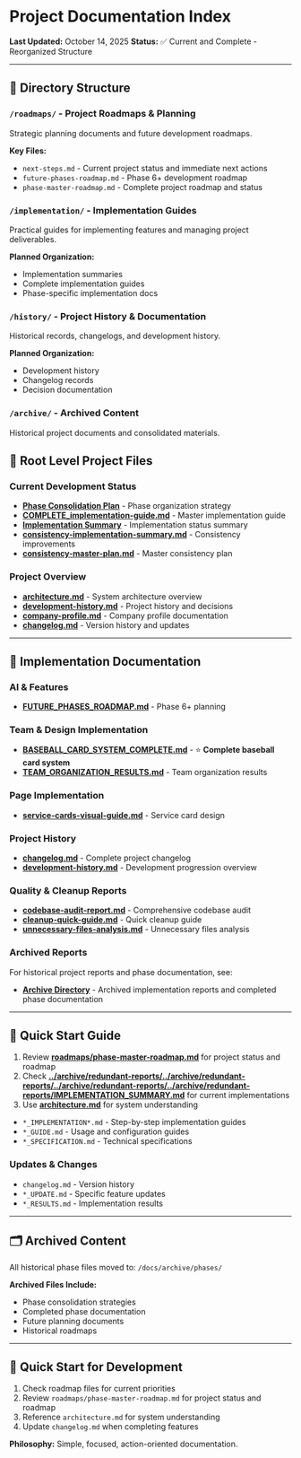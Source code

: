 # Project Documentation Index

**Last Updated:** October 14, 2025
**Status:** ✅ Current and Complete - Reorganized Structure

---

## 📂 Directory Structure

### `/roadmaps/` - Project Roadmaps & Planning

Strategic planning documents and future development roadmaps.

**Key Files:**

- `next-steps.md` - Current project status and immediate next actions
- `future-phases-roadmap.md` - Phase 6+ development roadmap
- `phase-master-roadmap.md` - Complete project roadmap and status

### `/implementation/` - Implementation Guides

Practical guides for implementing features and managing project deliverables.

**Planned Organization:**

- Implementation summaries
- Complete implementation guides
- Phase-specific implementation docs

### `/history/` - Project History & Documentation

Historical records, changelogs, and development history.

**Planned Organization:**

- Development history
- Changelog records
- Decision documentation

### `/archive/` - Archived Content

Historical project documents and consolidated materials.

## 🎯 Root Level Project Files

### Current Development Status

- **[Phase Consolidation Plan](../archive/completed-phases/PHASE_CONSOLIDATION_PLAN.md)** -
  Phase organization strategy
- **[COMPLETE_implementation-guide.md](./COMPLETE_implementation-guide.md)** -
  Master implementation guide
- **[Implementation Summary](../archive/redundant-reports/IMPLEMENTATION_SUMMARY.md)** -
  Implementation status summary
- **[consistency-implementation-summary.md](./consistency-implementation-summary.md)** -
  Consistency improvements
- **[consistency-master-plan.md](./consistency-master-plan.md)** -
  Master consistency plan

### Project Overview

- **[architecture.md](./architecture.md)** - System architecture overview
- **[development-history.md](./development-history.md)** - Project history and decisions
- **[company-profile.md](./company-profile.md)** - Company profile documentation
- **[changelog.md](./changelog.md)** - Version history and updates

---

## 📁 Implementation Documentation

### AI & Features

- **[FUTURE_PHASES_ROADMAP.md](./roadmaps/future-phases-roadmap.md)** - Phase 6+ planning

### Team & Design Implementation

- **[BASEBALL_CARD_SYSTEM_COMPLETE.md](./BASEBALL_CARD_SYSTEM_COMPLETE.md)** -
  ⭐ **Complete baseball card system**
- **[TEAM_ORGANIZATION_RESULTS.md](./TEAM_ORGANIZATION_RESULTS.md)** - Team organization results

### Page Implementation

- **[service-cards-visual-guide.md](./service-cards-visual-guide.md)** - Service card design

### Project History

- **[changelog.md](./changelog.md)** - Complete project changelog
- **[development-history.md](./development-history.md)** - Development progression overview

### Quality & Cleanup Reports

- **[codebase-audit-report.md](./codebase-audit-report.md)** - Comprehensive codebase audit
- **[cleanup-quick-guide.md](./cleanup-quick-guide.md)** - Quick cleanup guide
- **[unnecessary-files-analysis.md](./unnecessary-files-analysis.md)** - Unnecessary files analysis

### Archived Reports

For historical project reports and phase documentation, see:

- **[Archive Directory](../archive/README.md)** - Archived implementation reports and completed phase documentation

---

## 🚀 Quick Start Guide

1. Review **[roadmaps/phase-master-roadmap.md](./roadmaps/phase-master-roadmap.md)** for project status and roadmap
2. Check **[../archive/redundant-reports/../archive/redundant-reports/../archive/redundant-reports/../archive/redundant-reports/IMPLEMENTATION_SUMMARY.md](./../archive/redundant-reports/../archive/redundant-reports/../archive/redundant-reports/../archive/redundant-reports/IMPLEMENTATION_SUMMARY.md)**
   for current implementations
3. Use **[architecture.md](./architecture.md)** for system understanding

- `*_IMPLEMENTATION*.md` - Step-by-step implementation guides
- `*_GUIDE.md` - Usage and configuration guides
- `*_SPECIFICATION.md` - Technical specifications

### Updates & Changes

- `changelog.md` - Version history
- `*_UPDATE.md` - Specific feature updates
- `*_RESULTS.md` - Implementation results

---

## 🗂️ Archived Content

All historical phase files moved to: `/docs/archive/phases/`

**Archived Files Include:**

- Phase consolidation strategies
- Completed phase documentation
- Future planning documents
- Historical roadmaps

---

## 🚀 Quick Start for Development

1. Check roadmap files for current priorities
2. Review `roadmaps/phase-master-roadmap.md` for project status and roadmap
3. Reference `architecture.md` for system understanding
4. Update `changelog.md` when completing features

**Philosophy:** Simple, focused, action-oriented documentation.
